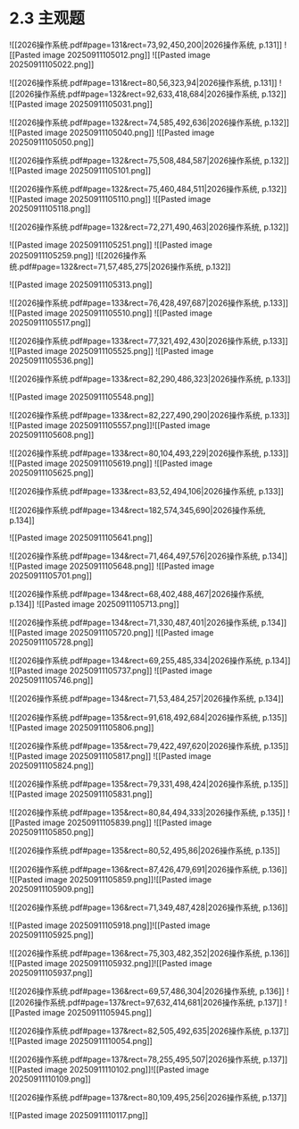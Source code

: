 # 2.3 主观题 
![[2026操作系统.pdf#page=131&rect=73,92,450,200|2026操作系统, p.131]]
![[Pasted image 20250911105012.png]]
![[Pasted image 20250911105022.png]]

![[2026操作系统.pdf#page=131&rect=80,56,323,94|2026操作系统, p.131]]
![[2026操作系统.pdf#page=132&rect=92,633,418,684|2026操作系统, p.132]]
![[Pasted image 20250911105031.png]]


![[2026操作系统.pdf#page=132&rect=74,585,492,636|2026操作系统, p.132]]
![[Pasted image 20250911105040.png]]
![[Pasted image 20250911105050.png]]

![[2026操作系统.pdf#page=132&rect=75,508,484,587|2026操作系统, p.132]]
![[Pasted image 20250911105101.png]]


![[2026操作系统.pdf#page=132&rect=75,460,484,511|2026操作系统, p.132]]
![[Pasted image 20250911105110.png]]
![[Pasted image 20250911105118.png]] 

![[2026操作系统.pdf#page=132&rect=72,271,490,463|2026操作系统, p.132]]

![[Pasted image 20250911105251.png]]
![[Pasted image 20250911105259.png]]
![[2026操作系统.pdf#page=132&rect=71,57,485,275|2026操作系统, p.132]]

![[Pasted image 20250911105313.png]]

![[2026操作系统.pdf#page=133&rect=76,428,497,687|2026操作系统, p.133]]
![[Pasted image 20250911105510.png]]
![[Pasted image 20250911105517.png]]

![[2026操作系统.pdf#page=133&rect=77,321,492,430|2026操作系统, p.133]]
![[Pasted image 20250911105525.png]]
![[Pasted image 20250911105536.png]]

![[2026操作系统.pdf#page=133&rect=82,290,486,323|2026操作系统, p.133]]

![[Pasted image 20250911105548.png]]

![[2026操作系统.pdf#page=133&rect=82,227,490,290|2026操作系统, p.133]]
![[Pasted image 20250911105557.png]]![[Pasted image 20250911105608.png]]


![[2026操作系统.pdf#page=133&rect=80,104,493,229|2026操作系统, p.133]]
![[Pasted image 20250911105619.png]]
![[Pasted image 20250911105625.png]]

![[2026操作系统.pdf#page=133&rect=83,52,494,106|2026操作系统, p.133]]



![[2026操作系统.pdf#page=134&rect=182,574,345,690|2026操作系统, p.134]]

![[Pasted image 20250911105641.png]]

![[2026操作系统.pdf#page=134&rect=71,464,497,576|2026操作系统, p.134]]
![[Pasted image 20250911105648.png]]
![[Pasted image 20250911105701.png]]


![[2026操作系统.pdf#page=134&rect=68,402,488,467|2026操作系统, p.134]]
![[Pasted image 20250911105713.png]]


![[2026操作系统.pdf#page=134&rect=71,330,487,401|2026操作系统, p.134]]
![[Pasted image 20250911105720.png]]
![[Pasted image 20250911105728.png]]

![[2026操作系统.pdf#page=134&rect=69,255,485,334|2026操作系统, p.134]]
![[Pasted image 20250911105737.png]]
![[Pasted image 20250911105746.png]]

![[2026操作系统.pdf#page=134&rect=71,53,484,257|2026操作系统, p.134]]



![[2026操作系统.pdf#page=135&rect=91,618,492,684|2026操作系统, p.135]]
![[Pasted image 20250911105806.png]]


![[2026操作系统.pdf#page=135&rect=79,422,497,620|2026操作系统, p.135]]
![[Pasted image 20250911105817.png]]
![[Pasted image 20250911105824.png]]

![[2026操作系统.pdf#page=135&rect=79,331,498,424|2026操作系统, p.135]]
![[Pasted image 20250911105831.png]]


![[2026操作系统.pdf#page=135&rect=80,84,494,333|2026操作系统, p.135]]
![[Pasted image 20250911105839.png]]
![[Pasted image 20250911105850.png]]

![[2026操作系统.pdf#page=135&rect=80,52,495,86|2026操作系统, p.135]]



![[2026操作系统.pdf#page=136&rect=87,426,479,691|2026操作系统, p.136]]
![[Pasted image 20250911105859.png]]![[Pasted image 20250911105909.png]]


![[2026操作系统.pdf#page=136&rect=71,349,487,428|2026操作系统, p.136]]

![[Pasted image 20250911105918.png]]![[Pasted image 20250911105925.png]]

![[2026操作系统.pdf#page=136&rect=75,303,482,352|2026操作系统, p.136]]
![[Pasted image 20250911105932.png]]![[Pasted image 20250911105937.png]]


![[2026操作系统.pdf#page=136&rect=69,57,486,304|2026操作系统, p.136]]
![[2026操作系统.pdf#page=137&rect=97,632,414,681|2026操作系统, p.137]]
![[Pasted image 20250911105945.png]]


![[2026操作系统.pdf#page=137&rect=82,505,492,635|2026操作系统, p.137]]
![[Pasted image 20250911110054.png]]


![[2026操作系统.pdf#page=137&rect=78,255,495,507|2026操作系统, p.137]]
![[Pasted image 20250911110102.png]]![[Pasted image 20250911110109.png]]


![[2026操作系统.pdf#page=137&rect=80,109,495,256|2026操作系统, p.137]]

![[Pasted image 20250911110117.png]]













